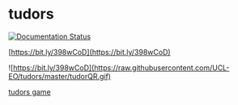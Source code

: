 # tudors

[![Documentation Status](https://readthedocs.org/projects/beaus-tudor-project/badge/?version=latest)](https://beaus-tudor-project.readthedocs.io/en/latest/?badge=latest)

[https://bit.ly/398wCoD](https://bit.ly/398wCoD)

![https://bit.ly/398wCoD](https://raw.githubusercontent.com/UCL-EO/tudors/master/tudorQR.gif)
      
[tudors game](http:www2.geog.ucl.ac.uk/~plewis/tudors/beau.html)

